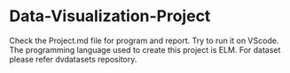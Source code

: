 # Data-Visualization-Project
Check the Project.md file for program and report. Try to run it on VScode. The programming language used to create this project is ELM. For dataset please refer dvdatasets repository.
